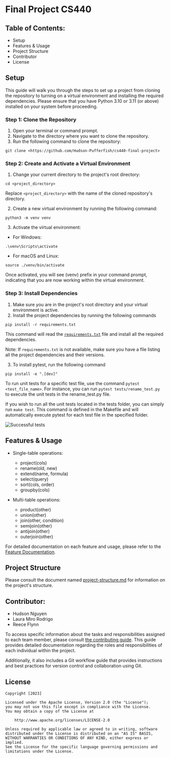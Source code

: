 # Final Project CS440

## Table of Contents:

- Setup
- Features & Usage
- Project Structure
- Contributor
- License

## Setup

This guide will walk you through the steps to set up a project from cloning the repository to turning on a virtual environment and installing the required dependencies. Please ensure that you have Python 3.10 or 3.11 (or above) installed on your system before proceeding.

### Step 1: Clone the Repository

1. Open your terminal or command prompt.
2. Navigate to the directory where you want to clone the repository.
3. Run the following command to clone the repository:

```
git clone <https://github.com/Hudson-Pufferfish/cs440-final-project>
```

### Step 2: Create and Activate a Virtual Environment

1. Change your current directory to the project's root directory:

```
cd <project_directory>
```

Replace `<project_directory>` with the name of the cloned repository's directory.

2. Create a new virtual environment by running the following command:

```
python3 -m venv venv
```

3. Activate the virtual environment:

- For Windows:

```
.\venv\Scripts\activate
```

- For macOS and Linux:

```
source ./venv/bin/activate
```

Once activated, you will see (venv) prefix in your command prompt, indicating that you are now working within the virtual environment.

### Step 3: Install Dependencies

1. Make sure you are in the project's root directory and your virtual environment is active.
2. Install the project dependencies by running the following commands

```
pip install -r requirements.txt
```

This command will read the [`requirements.txt`](./requirements.txt) file and install all the required dependencies.

Note: If `requirements.txt` is not available, make sure you have a file listing all the project dependencies and their versions.

3. To install pytest, run the following command

```
pip install -e ".[dev]"
```

To run unit tests for a specific test file, use the command `pytest <test_file_name>`. For instance, you can run `pytest tests/rename_test.py` to execute the unit tests in the rename_test.py file.

If you wish to run all the unit tests located in the tests folder, you can simply run `make test`. This command is defined in the Makefile and will automatically execute pytest for each test file in the specified folder.

![Successful tests](https://github.com/Hudson-Pufferfish/cs440-final-project/assets/96578906/d53a08eb-b07e-4d10-9c92-5ef4afee0dcf)

## Features & Usage

- Single-table operations:

  - project(cols)
  - rename(old, new)
  - extend(name, formula)
  - select(query)
  - sort(cols, order)
  - groupby(cols)

- Multi-table operations:
  - product(other)
  - union(other)
  - join(other, condition)
  - semijoin(other)
  - antijoin(other)
  - outerjoin(other)

For detailed documentation on each feature and usage, please refer to the [Feature Documentation](./docs/feature.md).

## Project Structure

Please consult the document named [project-structure.md](./docs/project-structure.md) for information on the project's structure.

## Contributor:

- Hudson Nguyen
- Laura Miro Rodrigo
- Reece Flynn

To access specific information about the tasks and responsibilities assigned to each team member, please consult [the contributing guide](./docs/contributing.md). This guide provides detailed documentation regarding the roles and responsibilities of each individual within the project.

Additionally, it also includes a Git workflow guide that provides instructions and best practices for version control and collaboration using Git.

## License

    Copyright [2023]

    Licensed under the Apache License, Version 2.0 (the "License");
    you may not use this file except in compliance with the License.
    You may obtain a copy of the License at

        http://www.apache.org/licenses/LICENSE-2.0

    Unless required by applicable law or agreed to in writing, software
    distributed under the License is distributed on an "AS IS" BASIS,
    WITHOUT WARRANTIES OR CONDITIONS OF ANY KIND, either express or implied.
    See the License for the specific language governing permissions and
    limitations under the License.
